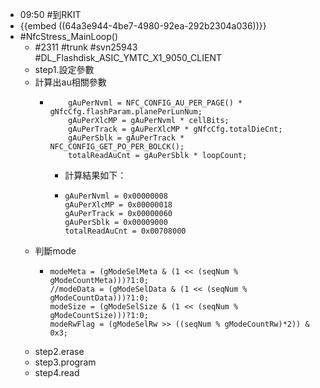 - 09:50 #到RKIT
- {{embed ((64a3e944-4be7-4980-92ea-292b2304a036))}}
- #NfcStress_MainLoop()
	- #2311 #trunk #svn25943 #DL_Flashdisk_ASIC_YMTC_X1_9050_CLIENT
	- step1.設定參數
	- 計算出au相關參數
		- ```
		      gAuPerNvml = NFC_CONFIG_AU_PER_PAGE() * gNfcCfg.flashParam.planePerLunNum;
		      gAuPerXlcMP = gAuPerNvml * cellBits;
		      gAuPerTrack = gAuPerXlcMP * gNfcCfg.totalDieCnt;
		      gAuPerSblk = gAuPerTrack * NFC_CONFIG_GET_PO_PER_BOLCK();
		      totalReadAuCnt = gAuPerSblk * loopCount;
		  ```
			- 計算結果如下：
			- ```
			  gAuPerNvml = 0x00000008
			  gAuPerXlcMP = 0x00000018
			  gAuPerTrack = 0x00000060
			  gAuPerSblk = 0x00009000
			  totalReadAuCnt = 0x00708000
			  ```
	- 判斷mode
		- ```
		  modeMeta = (gModeSelMeta & (1 << (seqNum % gModeCountMeta)))?1:0;
		  //modeData = (gModeSelData & (1 << (seqNum % gModeCountData)))?1:0;
		  modeSize = (gModeSelSize & (1 << (seqNum % gModeCountSize)))?1:0;
		  modeRwFlag = (gModeSelRw >> ((seqNum % gModeCountRw)*2)) & 0x3;
		  ```
	- step2.erase
	- step3.program
	- step4.read